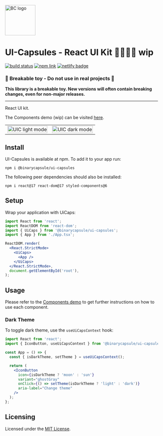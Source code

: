 <img src="https://user-images.githubusercontent.com/13286745/63065062-66f6d800-befc-11e9-882a-488ab85f6a37.png" alt="BC logo" width="100px" height="100px">

# UI-Capsules - React UI Kit 👷‍♂💊🚧 wip️

<div>
    <a href="https://app.travis-ci.com/github/jcmnunes/ui-capsules"><img src="https://app.travis-ci.com/jcmnunes/ui-capsules.svg?branch=main" alt="build status"/></a>
    <a href="https://www.npmjs.com/package/@binarycapsule/ui-capsules"><img src="https://img.shields.io/npm/v/@binarycapsule/ui-capsules" alt="npm link"/></a>
    <a href="https://app.netlify.com/sites/competent-mcclintock-222a1a/deploys"><img src="https://api.netlify.com/api/v1/badges/0e3396d1-d7ea-4e54-b5b5-d33f237479d7/deploy-status" alt="netlify badge" /></a>
</div>

### 🚨 **Breakable toy - Do not use in real projects** 🚨

**This library is a breakable toy. New versions will often contain breaking
changes, even for non-major releases.**

---

React UI kit.

The Components demo (wip) can be visited [here](https://uic.josenunes.dev).

<table>
<tr>
<td>
<img src="https://user-images.githubusercontent.com/13286745/142729462-3df116d0-7dba-4c59-82c9-6c2816f24c1d.png" alt="UIC light mode" width="100%" />
</td>
<td>
<img src="https://user-images.githubusercontent.com/13286745/142729495-a89bc49a-3b40-4900-b268-2fec32a18f1a.png" alt="UIC dark mode" width="100%" />
</td>
</tr>
</table>

## Install

UI-Capsules is available at npm. To add it to your app run:

```
npm i @binarycapsule/ui-capsules
```

The following peer dependencies should also be installed:

```
npm i react@17 react-dom@17 styled-components@6
```

## Setup

Wrap your application with UiCaps:

```jsx
import React from 'react';
import ReactDOM from 'react-dom';
import { UiCaps } from '@binarycapsule/ui-capsules';
import { App } from './App.tsx';

ReactDOM.render(
  <React.StrictMode>
    <UiCaps>
      <App />
    </UiCaps>
  </React.StrictMode>,
  document.getElementById('root'),
);
```

## Usage

Please refer to the [Components demo](https://uic.josenunes.dev) to get
further instructions on how to use each component.

### Dark Theme

To toggle dark theme, use the `useUiCapsContext` hook:

```jsx
import React from 'react';
import { IconButton, useUiCapsContext } from '@binarycapsule/ui-capsules';

const App = () => {
  const { isDarkTheme, setTheme } = useUiCapsContext();

  return (
    <IconButton
      icon={isDarkTheme ? 'moon' : 'sun'}
      variant="ghostGray"
      onClick={() => setTheme(isDarkTheme ? 'light' : 'dark')}
      aria-label="Change theme"
    />
  );
};
```

## Licensing

Licensed under the [MIT License](./LICENSE).
